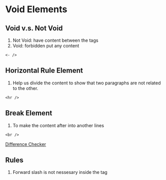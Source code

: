 # Void Elements
## Void v.s. Not Void
1. Not Void: have content between the tags
2. Void: forbidden put any content
```
<- />
```

## Horizontal Rule Element
1. Help us divide the content to show that two paragraphs are not related to the other.
```
<hr />
```

## Break Element
1. To make the content after into another lines
```
<br />
```

[Difference Checker](https://www.diffchecker.com/)

## Rules
1. Forward slash is not nessesary inside the tag
